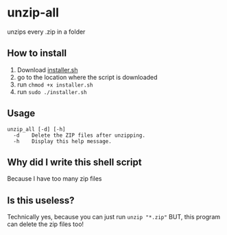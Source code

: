 # unzip-all
unzips every .zip in a folder

## How to install
1. Download [installer.sh](https://github.com/Deadibone/unzip-all/releases/download/1.0/installer.sh)
2. go to the location where the script is downloaded
3. run ```chmod +x installer.sh```
4. run ```sudo ./installer.sh```


## Usage

```
unzip_all [-d] [-h]
  -d    Delete the ZIP files after unzipping.
  -h    Display this help message.
```

## Why did I write this shell script
Because I have too many zip files

## Is this useless?
Technically yes, because you can just run ```unzip "*.zip"```
BUT, this program can delete the zip files too!
